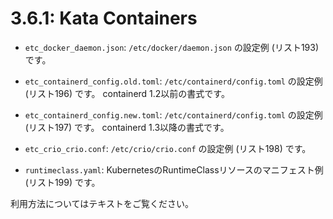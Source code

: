 # **3.6.1**: Kata Containers

* `etc_docker_daemon.json`: `/etc/docker/daemon.json` の設定例 (リスト193) です。

* `etc_containerd_config.old.toml`: `/etc/containerd/config.toml` の設定例 (リスト196) です。
  containerd 1.2以前の書式です。

* `etc_containerd_config.new.toml`: `/etc/containerd/config.toml` の設定例 (リスト197) です。
  containerd 1.3以降の書式です。

* `etc_crio_crio.conf`: `/etc/crio/crio.conf` の設定例 (リスト198) です。

* `runtimeclass.yaml`: KubernetesのRuntimeClassリソースのマニフェスト例 (リスト199) です。

利用方法についてはテキストをご覧ください。
